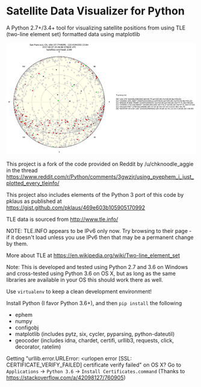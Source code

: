 # Satellite Data Visualizer for Python

A Python 2.7+/3.4+ tool for visualizing satellite positions from using TLE (two-line element set) formatted data using matplotlib

![Sample screenshot](/docs/screenshot.jpg?raw=true)

This project is a fork of the code provided on Reddit by /u/chknoodle_aggie in the thread https://www.reddit.com/r/Python/comments/3gwzjr/using_pyephem_i_just_plotted_every_tleinfo/

This project also includes elements of the Python 3 port of this code by pklaus as published at https://gist.github.com/pklaus/469e603b105905170992

TLE data is sourced from http://www.tle.info/

NOTE: TLE.INFO appears to be IPv6 only now. Try browsing to their page - if it doesn't load unless you use IPv6 then that may be a permanent change by them.

More about TLE at https://en.wikipedia.org/wiki/Two-line_element_set

Note: This is developed and tested using Python 2.7 and 3.6 on Windows and cross-tested using Python 3.6 on OS X, but as long as the same libraries are available in your OS this should work there as well.

Use `virtualenv` to keep a clean development environment!

Install Python (I favor Python 3.6+), and then `pip install` the following
  - ephem
  - numpy
  - configobj
  - matplotlib (includes pytz, six, cycler, pyparsing, python-dateutil)
  - geocoder (includes idna, chardet, certifi, urllib3, requests, click, decorator, ratelim)

Getting "urllib.error.URLError: <urlopen error [SSL: CERTIFICATE_VERIFY_FAILED] certificate verify failed" on OS X?
  Go to `Applications` -> `Python 3.6` -> `Install Certificates.command`
  (Thanks to https://stackoverflow.com/a/42098127/760905)


